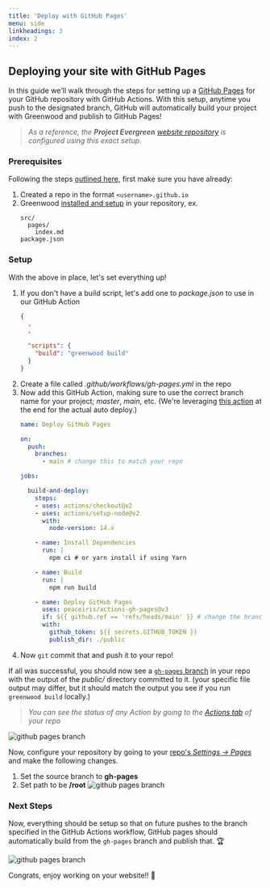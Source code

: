 ```yaml
---
title: 'Deploy with GitHub Pages'
menu: side
linkheadings: 3
index: 2
---
```


## Deploying your site with GitHub Pages

In this guide we'll walk through the steps for setting up a [GitHub Pages](https://pages.github.com/) for your GitHub repository with GitHub Actions.  With this setup, anytime you push to the designated branch, GitHub will automatically build your project with Greenwood and publish to GitHub Pages!

> _As a reference, the **Project Evergreen** [website repository](https://github.com/ProjectEvergreen/projectevergreen.github.io) is configured using this exact setup._

### Prerequisites

Following the steps [outlined here](https://pages.github.com/), first make sure you have already:
1. Created a repo in the format `<username>.github.io`
1. Greenwood [installed and setup](/getting-started/) in your repository, ex.
    ```shell
    src/
      pages/
        index.md
    package.json
    ```

### Setup

With the above in place, let's set everything up!

1. If you don't have a build script, let's add one to _package.json_ to use in our GitHub Action
    ```json
    {
      .
      .

      "scripts": {
        "build": "greenwood build"
      }
    }
    ```
1. Create a file called _.github/workflows/gh-pages.yml_ in the repo
1. Now add this GitHub Action, making sure to use the correct branch name for your project; _master_, _main_, etc.  (We're leveraging [this action](https://github.com/marketplace/actions/github-pages-action) at the end for the actual auto deploy.)
    ```yml
    name: Deploy GitHub Pages

    on:
      push:
        branches:
          - main # change this to match your repo

    jobs:

      build-and-deploy:
        steps:
        - uses: actions/checkout@v2
        - uses: actions/setup-node@v2
          with:
            node-version: 14.x

        - name: Install Dependencies
          run: |
            npm ci # or yarn install if using Yarn

        - name: Build
          run: |
            npm run build

        - name: Deploy GitHub Pages
          uses: peaceiris/actions-gh-pages@v3
          if: ${{ github.ref == 'refs/heads/main' }} # change the branch name to match your repo
          with:
            github_token: ${{ secrets.GITHUB_TOKEN }}
            publish_dir: ./public
    ```
1. Now `git` commit that and push it to your repo!

If all was successful, you should now see a [`gh-pages` branch](https://github.com/ProjectEvergreen/projectevergreen.github.io/tree/gh-pages) in your repo with the output of the _public/_ directory committed to it.  (your specific file output may differ, but it should match the output you see if you run `greenwood build` locally.)

> _You can see the status of any Action by going to the [Actions tab](https://github.com/ProjectEvergreen/projectevergreen.github.io/actions) of your repo_

![github pages branch](/assets/gh-pages-branch.png)


Now, configure your repository by going to your [repo's _Settings -> Pages_](https://docs.github.com/en/pages/getting-started-with-github-pages/configuring-a-publishing-source-for-your-github-pages-site) and make the following changes.
1. Set the source branch to **gh-pages**
1. Set path to be **/root**
![github pages branch](/assets/repo-github-pages-config.png)

### Next Steps

Now, everything should be setup so that on future pushes to the branch specified in the GitHub Actions workflow, GitHub pages should automatically build from the `gh-pages` branch and publish that.  🏆

![github pages branch](/assets/gh-pages-branch-commits.png)


Congrats, enjoy working on your website!!  🥳